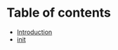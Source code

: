# Table of contents


* [Introduction](rust/book/Introduction.md)
* [init](rust/book/init_test.md)

